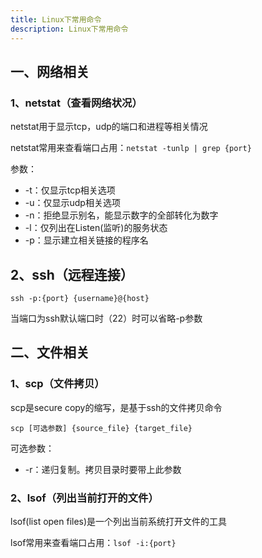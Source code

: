 ```yaml
---
title: Linux下常用命令
description: Linux下常用命令
---
```


## 一、网络相关

### 1、netstat（查看网络状况）

netstat用于显示tcp，udp的端口和进程等相关情况

netstat常用来查看端口占用：`netstat -tunlp | grep {port}`

参数：

- -t：仅显示tcp相关选项
- -u：仅显示udp相关选项
- -n：拒绝显示别名，能显示数字的全部转化为数字
- -l：仅列出在Listen(监听)的服务状态
- -p：显示建立相关链接的程序名

## 2、ssh（远程连接）

`ssh -p:{port} {username}@{host}`

当端口为ssh默认端口时（22）时可以省略-p参数

## 二、文件相关

### 1、scp（文件拷贝）

scp是secure copy的缩写，是基于ssh的文件拷贝命令

`scp [可选参数] {source_file} {target_file}`

可选参数：

- -r：递归复制。拷贝目录时要带上此参数

### 2、lsof（列出当前打开的文件）

lsof(list open files)是一个列出当前系统打开文件的工具

lsof常用来查看端口占用：`lsof -i:{port}`
